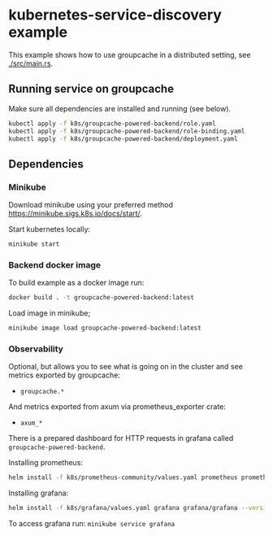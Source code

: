 # kubernetes-service-discovery example

This example shows how to use groupcache in a distributed setting, see [./src/main.rs](./src/main.rs).


## Running service on groupcache

Make sure all dependencies are installed and running (see below).


```bash
kubectl apply -f k8s/groupcache-powered-backend/role.yaml
kubectl apply -f k8s/groupcache-powered-backend/role-binding.yaml
kubectl apply -f k8s/groupcache-powered-backend/deployment.yaml
```

## Dependencies

### Minikube

Download minikube using your preferred method https://minikube.sigs.k8s.io/docs/start/.

Start kubernetes locally:
```bash
minikube start
```

### Backend docker image

To build example as a docker image run:
```bash
docker build . -t groupcache-powered-backend:latest
```

Load image in minikube;
```bash
minikube image load groupcache-powered-backend:latest
```

### Observability
Optional, but allows you to see what is going on in the cluster and see metrics exported by groupcache:
- `groupcache.*`

And metrics exported from axum via prometheus_exporter crate:
- `axum_*`

There is a prepared dashboard for HTTP requests in grafana called `groupcache-powered-backend`.

Installing prometheus:
```bash
helm install -f k8s/prometheus-community/values.yaml prometheus prometheus-community/prometheus --version 25.3.1
```

Installing grafana:
```bash
helm install -f k8s/grafana/values.yaml grafana grafana/grafana --version 6.61.1
```

To access grafana run:
`minikube service grafana`
